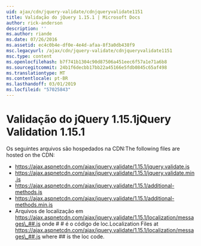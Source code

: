 ```yaml
---
uid: ajax/cdn/jquery-validate/cdnjqueryvalidate1151
title: Validação do jQuery 1.15.1 | Microsoft Docs
author: rick-anderson
description: ''
ms.author: riande
ms.date: 07/26/2016
ms.assetid: ec4c0b4e-df0e-4e4d-afaa-8f3a0db438f9
msc.legacyurl: /ajax/cdn/jquery-validate/cdnjqueryvalidate1151
msc.type: content
ms.openlocfilehash: b7f741b1304c90d87506a451eec6f57a1e71a6b8
ms.sourcegitcommit: 24b1f6decbb17bb22a45166e5fdb0845c65af498
ms.translationtype: MT
ms.contentlocale: pt-BR
ms.lasthandoff: 03/01/2019
ms.locfileid: "57025843"
---
```

<a name="jquery-validation-1151"></a><span data-ttu-id="066bc-102">Validação do jQuery 1.15.1</span><span class="sxs-lookup"><span data-stu-id="066bc-102">jQuery Validation 1.15.1</span></span>
====================
<span data-ttu-id="066bc-103">Os seguintes arquivos são hospedados na CDN:</span><span class="sxs-lookup"><span data-stu-id="066bc-103">The following files are hosted on the CDN:</span></span>

- https://ajax.aspnetcdn.com/ajax/jquery.validate/1.15.1/jquery.validate.js
- https://ajax.aspnetcdn.com/ajax/jquery.validate/1.15.1/jquery.validate.min.js
- https://ajax.aspnetcdn.com/ajax/jquery.validate/1.15.1/additional-methods.js
- https://ajax.aspnetcdn.com/ajax/jquery.validate/1.15.1/additional-methods.min.js
- <span data-ttu-id="066bc-104">Arquivos de localização em https://ajax.aspnetcdn.com/ajax/jquery.validate/1.15.1/localization/messages\_##.js onde # # é o código de loc.</span><span class="sxs-lookup"><span data-stu-id="066bc-104">Localization Files at https://ajax.aspnetcdn.com/ajax/jquery.validate/1.15.1/localization/messages\_##.js where ## is the loc code.</span></span>
